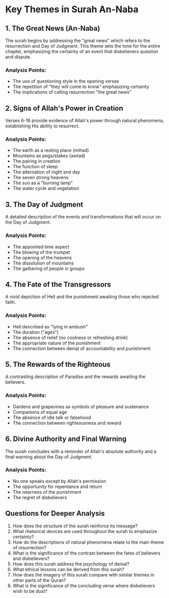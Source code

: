 # Key Themes in Surah An-Naba

## 1. The Great News (An-Naba)
The surah begins by addressing the "great news" which refers to the resurrection and Day of Judgment. This theme sets the tone for the entire chapter, emphasizing the certainty of an event that disbelievers question and dispute.

### Analysis Points:
- The use of questioning style in the opening verses
- The repetition of "they will come to know" emphasizing certainty
- The implications of calling resurrection "the great news"

## 2. Signs of Allah's Power in Creation
Verses 6-16 provide evidence of Allah's power through natural phenomena, establishing His ability to resurrect.

### Analysis Points:
- The earth as a resting place (mihad)
- Mountains as pegs/stakes (awtad)
- The pairing in creation
- The function of sleep
- The alternation of night and day
- The seven strong heavens
- The sun as a "burning lamp"
- The water cycle and vegetation

## 3. The Day of Judgment
A detailed description of the events and transformations that will occur on the Day of Judgment.

### Analysis Points:
- The appointed time aspect
- The blowing of the trumpet
- The opening of the heavens
- The dissolution of mountains
- The gathering of people in groups

## 4. The Fate of the Transgressors
A vivid depiction of Hell and the punishment awaiting those who rejected faith.

### Analysis Points:
- Hell described as "lying in ambush"
- The duration ("ages")
- The absence of relief (no coolness or refreshing drink)
- The appropriate nature of the punishment
- The connection between denial of accountability and punishment

## 5. The Rewards of the Righteous
A contrasting description of Paradise and the rewards awaiting the believers.

### Analysis Points:
- Gardens and grapevines as symbols of pleasure and sustenance
- Companions of equal age
- The absence of idle talk or falsehood
- The connection between righteousness and reward

## 6. Divine Authority and Final Warning
The surah concludes with a reminder of Allah's absolute authority and a final warning about the Day of Judgment.

### Analysis Points:
- No one speaks except by Allah's permission
- The opportunity for repentance and return
- The nearness of the punishment
- The regret of disbelievers

## Questions for Deeper Analysis

1. How does the structure of the surah reinforce its message?
2. What rhetorical devices are used throughout the surah to emphasize certainty?
3. How do the descriptions of natural phenomena relate to the main theme of resurrection?
4. What is the significance of the contrast between the fates of believers and disbelievers?
5. How does this surah address the psychology of denial?
6. What ethical lessons can be derived from this surah?
7. How does the imagery of this surah compare with similar themes in other parts of the Quran?
8. What is the significance of the concluding verse where disbelievers wish to be dust?
